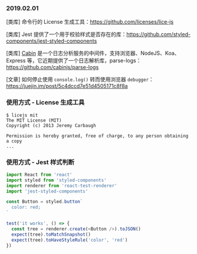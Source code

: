 ### 2019.02.01

[类库] 命令行的 License 生成工具：<https://github.com/licenses/lice-js>

[类库] Jest 提供了一个用于校验样式是否存在的库：<https://github.com/styled-components/jest-styled-components>

[类库] [Cabin](https://cabinjs.com/#/) 是一个日志分析服务的中间件，支持浏览器、NodeJS、Koa、Express 等，它近期提供了一个日志解析库，parse-logs：<https://github.com/cabinjs/parse-logs>

[文章] 如何停止使用 `console.log()` 转而使用浏览器 `debugger`：<https://juejin.im/post/5c4dccd7e51d4505171c8f8a>

### 使用方式 - License 生成工具
```shell
$ licejs mit
The MIT License (MIT)
Copyright (c) 2013 Jeremy Carbaugh

Permission is hereby granted, free of charge, to any person obtaining a copy
...
```

### 使用方式 - Jest 样式判断
```js
import React from 'react'
import styled from 'styled-components'
import renderer from 'react-test-renderer'
import 'jest-styled-components'

const Button = styled.button`
  color: red;
`

test('it works', () => {
  const tree = renderer.create(<Button />).toJSON()
  expect(tree).toMatchSnapshot()
  expect(tree).toHaveStyleRule('color', 'red')
})
```

